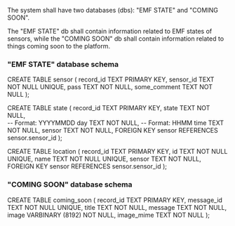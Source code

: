 The system shall have two databases (dbs): "EMF STATE" and "COMING SOON".

The "EMF STATE" db shall contain information related to EMF states of sensors, while the "COMING SOON"
db shall contain information related to things coming soon to the platform.

### "EMF STATE" database schema

CREATE TABLE sensor (
	record_id    TEXT  PRIMARY KEY,
	sensor_id    TEXT  NOT NULL  UNIQUE,
	pass         TEXT  NOT NULL,
	some_comment TEXT  NOT NULL
);

CREATE TABLE state (
	record_id  TEXT  PRIMARY KEY,
	state      TEXT  NOT NULL,	
	-- Format: YYYYMMDD
	day        TEXT  NOT NULL,
	-- Format: HHMM
	time       TEXT  NOT NULL,
	sensor     TEXT  NOT NULL,
	FOREIGN KEY sensor REFERENCES sensor.sensor_id
);

CREATE TABLE location (
	record_id  TEXT  PRIMARY KEY,
	id         TEXT  NOT NULL  UNIQUE,
	name       TEXT  NOT NULL  UNIQUE,
	sensor     TEXT  NOT NULL,
	FOREIGN KEY sensor REFERENCES sensor.sensor_id
);

### "COMING SOON" database schema

CREATE TABLE coming_soon (
	record_id   TEXT              PRIMARY KEY,
	message_id  TEXT              NOT NULL  UNIQUE,
	title       TEXT              NOT NULL,
	message     TEXT              NOT NULL,
	image       VARBINARY (8192)  NOT NULL,
	image_mime  TEXT              NOT NULL
);
